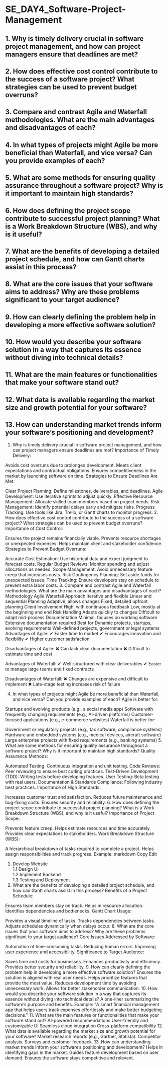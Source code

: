 # SE_DAY4_Software-Project-Management
## 1. Why is timely delivery crucial in software project management, and how can project managers ensure that deadlines are met?
## 2. How does effective cost control contribute to the success of a software project? What strategies can be used to prevent budget overruns?
## 3. Compare and contrast Agile and Waterfall methodologies. What are the main advantages and disadvantages of each?
## 4. In what types of projects might Agile be more beneficial than Waterfall, and vice versa? Can you provide examples of each?
## 5. What are some methods for ensuring quality assurance throughout a software project? Why is it important to maintain high standards?
## 6. How does defining the project scope contribute to successful project planning? What is a Work Breakdown Structure (WBS), and why is it useful?
## 7. What are the benefits of developing a detailed project schedule, and how can Gantt charts assist in this process?
## 8. What are the core issues that your software aims to address? Why are these problems significant to your target audience?
## 9. How can clearly defining the problem help in developing a more effective software solution?
## 10. How would you describe your software solution in a way that captures its essence without diving into technical details?
## 11. What are the main features or functionalities that make your software stand out?
## 12. What data is available regarding the market size and growth potential for your software?
## 13. How can understanding market trends inform your software’s positioning and development?


1. Why is timely delivery crucial in software project management, and how can project managers ensure deadlines are met?
Importance of Timely Delivery:

Avoids cost overruns due to prolonged development.
Meets client expectations and contractual obligations.
Ensures competitiveness in the market by launching software on time.
Strategies to Ensure Deadlines Are Met:

Clear Project Planning: Define milestones, deliverables, and deadlines.
Agile Development: Use iterative sprints to adjust quickly.
Effective Resource Management: Allocate skilled team members based on project needs.
Risk Management: Identify potential delays early and mitigate risks.
Progress Tracking: Use tools like Jira, Trello, or Gantt charts to monitor progress.
2. How does effective cost control contribute to the success of a software project? What strategies can be used to prevent budget overruns?
Importance of Cost Control:

Ensures the project remains financially viable.
Prevents resource shortages or unexpected expenses.
Helps maintain client and stakeholder confidence.
Strategies to Prevent Budget Overruns:

Accurate Cost Estimation: Use historical data and expert judgment to forecast costs.
Regular Budget Reviews: Monitor spending and adjust allocations as needed.
Scope Management: Avoid unnecessary feature creep that increases costs.
Risk Contingency Planning: Set aside funds for unexpected issues.
Time Tracking: Ensure developers stay on schedule to prevent extra labor costs.
3. Compare and contrast Agile and Waterfall methodologies. What are the main advantages and disadvantages of each?
Methodology	Agile	Waterfall
Approach	Iterative and flexible	Linear and sequential
Planning	Adaptive, allows changes	Fixed, detailed upfront planning
Client Involvement	High, with continuous feedback	Low, mostly at the beginning and end
Risk Handling	Adapts quickly to changes	Difficult to adapt mid-process
Documentation	Minimal, focuses on working software	Extensive documentation required
Best for	Dynamic projects, startups, evolving requirements	Well-defined projects, government or legal systems
Advantages of Agile:
✔ Faster time to market
✔ Encourages innovation and flexibility
✔ Higher customer satisfaction

Disadvantages of Agile:
✖ Can lack clear documentation
✖ Difficult to estimate time and cost

Advantages of Waterfall:
✔ Well-structured with clear deliverables
✔ Easier to manage large teams and fixed contracts

Disadvantages of Waterfall:
✖ Changes are expensive and difficult to implement
✖ Late-stage testing increases risk of failure

4. In what types of projects might Agile be more beneficial than Waterfall, and vice versa? Can you provide examples of each?
Agile is better for:

Startups and evolving products (e.g., a social media app)
Software with frequently changing requirements (e.g., AI-driven platforms)
Customer-focused applications (e.g., e-commerce websites)
Waterfall is better for:

Government or regulatory projects (e.g., tax software, compliance systems)
Hardware and embedded systems (e.g., medical devices, aircraft software)
Large enterprise projects with fixed requirements (e.g., banking systems)
5. What are some methods for ensuring quality assurance throughout a software project? Why is it important to maintain high standards?
Quality Assurance Methods:

Automated Testing: Continuous integration and unit testing.
Code Reviews: Peer reviewing to ensure best coding practices.
Test-Driven Development (TDD): Writing tests before developing features.
User Testing: Beta testing with real users.
Documentation & Standards Compliance: Following industry best practices.
Importance of High Standards:

Increases customer trust and satisfaction.
Reduces future maintenance and bug-fixing costs.
Ensures security and reliability.
6. How does defining the project scope contribute to successful project planning? What is a Work Breakdown Structure (WBS), and why is it useful?
Importance of Project Scope:

Prevents feature creep.
Helps estimate resources and time accurately.
Provides clear expectations to stakeholders.
Work Breakdown Structure (WBS):

A hierarchical breakdown of tasks required to complete a project.
Helps assign responsibilities and track progress.
Example:
markdown
Copy
Edit
1. Develop Website  
  1.1 Design UI  
  1.2 Implement Backend  
  1.3 Testing and Deployment  
7. What are the benefits of developing a detailed project schedule, and how can Gantt charts assist in this process?
Benefits of a Project Schedule:

Ensures team members stay on track.
Helps in resource allocation.
Identifies dependencies and bottlenecks.
Gantt Chart Usage:

Provides a visual timeline of tasks.
Tracks dependencies between tasks.
Adjusts schedules dynamically when delays occur.
8. What are the core issues that your software aims to address? Why are these problems significant to your target audience?
Core Issues Addressed by Software:

Automation of time-consuming tasks.
Reducing human errors.
Improving user experience and accessibility.
Significance to Target Audience:

Saves time and costs for businesses.
Enhances productivity and efficiency.
Provides better security and reliability.
9. How can clearly defining the problem help in developing a more effective software solution?
Ensures the solution is aligned with real user needs.
Helps prioritize features that provide the most value.
Reduces development time by avoiding unnecessary work.
Allows for better stakeholder communication.
10. How would you describe your software solution in a way that captures its essence without diving into technical details?
A one-liner summarizing the software’s purpose and benefits.
Example:
"A smart financial management app that helps users track expenses effortlessly and make better budgeting decisions."
11. What are the main features or functionalities that make your software stand out?
AI-powered recommendations
User-friendly and customizable UI
Seamless cloud integration
Cross-platform compatibility
12. What data is available regarding the market size and growth potential for your software?
Market research reports (e.g., Gartner, Statista).
Competitor analysis.
Surveys and customer feedback.
13. How can understanding market trends inform your software’s positioning and development?
Helps in identifying gaps in the market.
Guides feature development based on user demand.
Ensures the software stays competitive and relevant.
